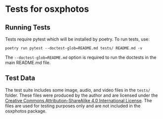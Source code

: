 # Tests for osxphotos

## Running Tests

Tests require pytest which will be installed by poetry.  To run tests, use:

`poetry run pytest --doctest-glob=README.md tests/ README.md -v`

The `--doctest-glob=README.md` option is required to run the doctests in the main README.md file.

## Test Data

The test suite includes some image, audio, and video files in the `tests/` folder.  These files were produced by the author and are licensed under the [Creative Commons Attribution-ShareAlike 4.0 International License](https://creativecommons.org/licenses/by-sa/4.0/). The files are used for testing purposes only and are not included in the osxphotos package.
